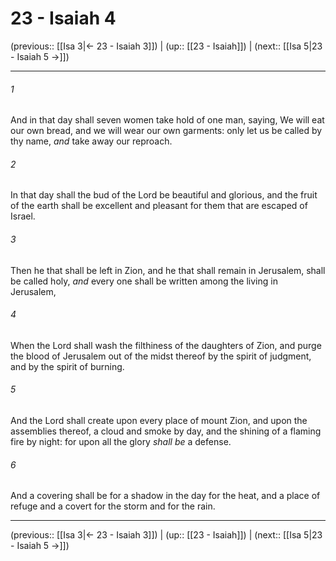 # 23 - Isaiah 4

(previous:: [[Isa 3|← 23 - Isaiah 3]]) | (up:: [[23 - Isaiah]]) | (next:: [[Isa 5|23 - Isaiah 5 →]])

***


###### 1 
And in that day shall seven women take hold of one man, saying, We will eat our own bread, and we will wear our own garments: only let us be called by thy name, _and_ take away our reproach. 

###### 2 
In that day shall the bud of the Lord be beautiful and glorious, and the fruit of the earth shall be excellent and pleasant for them that are escaped of Israel. 

###### 3 
Then he that shall be left in Zion, and he that shall remain in Jerusalem, shall be called holy, _and_ every one shall be written among the living in Jerusalem, 

###### 4 
When the Lord shall wash the filthiness of the daughters of Zion, and purge the blood of Jerusalem out of the midst thereof by the spirit of judgment, and by the spirit of burning. 

###### 5 
And the Lord shall create upon every place of mount Zion, and upon the assemblies thereof, a cloud and smoke by day, and the shining of a flaming fire by night: for upon all the glory _shall be_ a defense. 

###### 6 
And a covering shall be for a shadow in the day for the heat, and a place of refuge and a covert for the storm and for the rain.

***

(previous:: [[Isa 3|← 23 - Isaiah 3]]) | (up:: [[23 - Isaiah]]) | (next:: [[Isa 5|23 - Isaiah 5 →]])
